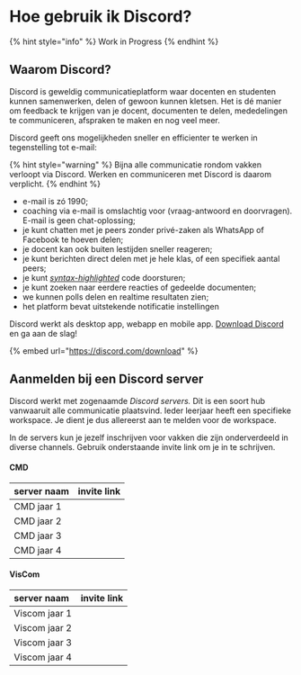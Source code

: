 # Hoe gebruik ik Discord?

{% hint style="info" %}
Work in Progress
{% endhint %}

## Waarom Discord?

Discord is geweldig communicatieplatform waar docenten en studenten kunnen samenwerken, delen of gewoon kunnen kletsen. Het is dé manier om feedback te krijgen van je docent, documenten te delen, mededelingen te communiceren, afspraken te maken en nog veel meer. 

Discord geeft ons mogelijkheden sneller en efficienter te werken in tegenstelling tot e-mail:

{% hint style="warning" %}
Bijna alle communicatie rondom vakken verloopt via Discord. Werken en communiceren met Discord is daarom verplicht.
{% endhint %}

* e-mail is zó 1990;
* coaching via e-mail is omslachtig voor \(vraag-antwoord en doorvragen\). E-mail is geen chat-oplossing;
* je kunt chatten met je peers zonder privé-zaken als WhatsApp of Facebook te hoeven delen;
* je docent kan ook buiten lestijden sneller reageren;
* je kunt berichten direct delen met je hele klas, of een specifiek aantal peers;
* je kunt [_syntax-highlighted_](https://en.wikipedia.org/wiki/Syntax_highlighting) code doorsturen;
* je kunt zoeken naar eerdere reacties of gedeelde documenten;
* we kunnen polls delen en realtime resultaten zien;
* het platform bevat uitstekende notificatie instellingen

Discord werkt als desktop app, webapp en mobile app. [Download Discord](https://discord.com/download) en ga aan de slag!

{% embed url="https://discord.com/download" %}

## Aanmelden bij een Discord server

Discord werkt met zogenaamde _Discord servers._ Dit is een soort hub vanwaaruit alle communicatie plaatsvind. Ieder leerjaar heeft een specifieke workspace. Je dient je dus allereerst aan te melden voor de workspace. 

In de servers kun je jezelf inschrijven voor vakken die zijn onderverdeeld in diverse channels. Gebruik onderstaande invite link om je in te schrijven.

#### CMD

| server naam | invite link |
| :--- | :--- |
| CMD jaar 1 |  |
| CMD jaar 2 |  |
| CMD jaar 3 |  |
| CMD jaar 4 |  |

#### VisCom

| server naam | invite link |
| :--- | :--- |
| Viscom jaar 1 |  |
| Viscom jaar 2 |  |
| Viscom jaar 3 |  |
| Viscom jaar 4 |  |

